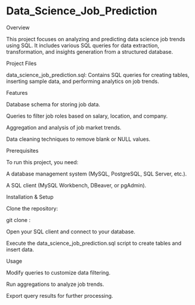 # Data_Science_Job_Prediction


Overview

This project focuses on analyzing and predicting data science job trends using SQL. It includes various SQL queries for data extraction, transformation, and insights generation from a structured database.

Project Files

data_science_job_prediction.sql: Contains SQL queries for creating tables, inserting sample data, and performing analytics on job trends.

Features

Database schema for storing job data.

Queries to filter job roles based on salary, location, and company.

Aggregation and analysis of job market trends.

Data cleaning techniques to remove blank or NULL values.

Prerequisites

To run this project, you need:

A database management system (MySQL, PostgreSQL, SQL Server, etc.).

A SQL client (MySQL Workbench, DBeaver, or pgAdmin).

Installation & Setup

Clone the repository:

git clone : 

Open your SQL client and connect to your database.

Execute the data_science_job_prediction.sql script to create tables and insert data.

Usage

Modify queries to customize data filtering.

Run aggregations to analyze job trends.

Export query results for further processing.
